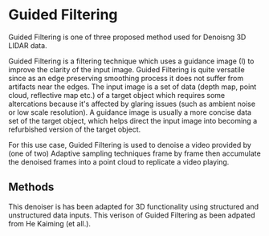 # Guided Filtering
Guided Filtering is one of three proposed method used for Denoisng 3D LIDAR data. 

Guided Filtering is a filtering technique which uses a guidance image (I) to improve the clarity of the input image. Guided Filtering is quite versatile since as an edge preserving smoothing process it does not suffer from artifacts near the edges. The input image is a set of data (depth map, point cloud, reflective map etc.) of a target object which requires some altercations because it's affected by glaring issues (such as ambient noise or low scale resolution). A guidance image is usually a more concise data set of the target object, which helps direct the input image into becoming a refurbished version of the target object. 

For this use case, Guided Filtering is used to denoise a video provided by (one of two) Adaptive sampling techniques frame by frame then accumulate the denoised frames into a point cloud to replicate a video playing.

## Methods
This denoiser is has been adapted for 3D functionality using structured and unstructured data inputs. This verison of Guided Filtering as been adpated from He Kaiming (et all.).









